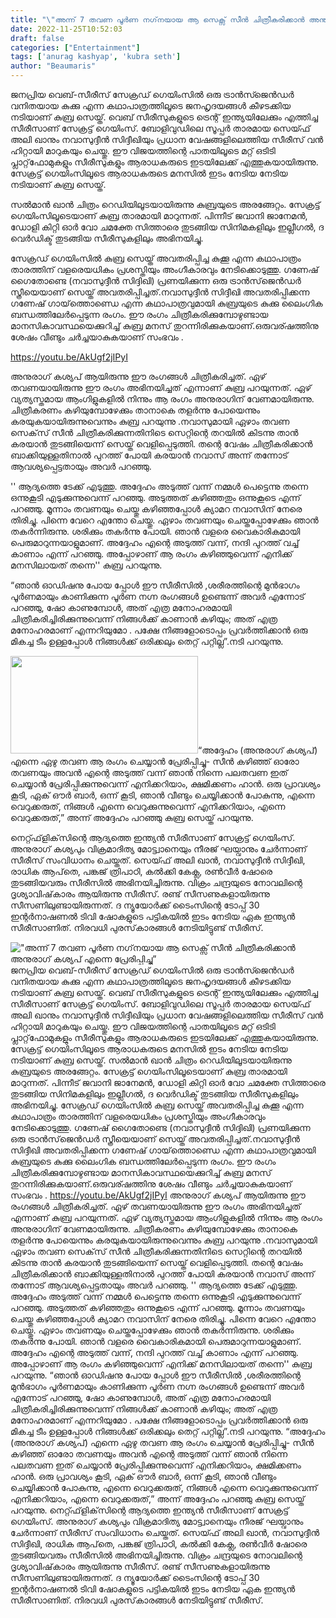 ```yaml
---
title: "\"അന്ന് 7 തവണ പൂർണ നഗ്‌നയായ ആ സെക്സ് സീൻ ചിത്രീകരിക്കാൻ അനുരാഗ് കശ്യപ് എന്നെ പ്രേരിപ്പിച്ചു”"
date: 2022-11-25T10:52:03
draft: false
categories: ["Entertainment"]
tags: ['anurag kashyap', 'kubra seth']
author: "Beaumaris"
---
```


ജനപ്രിയ വെബ്-സീരീസ് സേക്രഡ് ഗെയിംസില്‍ ഒരു ട്രാന്‍സ്ജെന്‍ഡര്‍ വനിതയായ കുക്കു എന്ന കഥാപാത്രത്തിലൂടെ ജനഹൃദയങ്ങള്‍ കീഴടക്കിയ നടിയാണ് കുബ്ര സെയ്ത്. വെബ് സീരീസുകളുടെ ട്രെന്റ് ഇന്ത്യയിലേക്കും എത്തിച്ച സീരീസാണ് സേക്രട്ട് ഗെയിംസ്. ബോളിവുഡിലെ സൂപ്പര്‍ താരമായ സെയ്ഫ് അലി ഖാനും നവാസുദ്ദീന്‍ സിദ്ദീഖിയും പ്രധാന വേഷങ്ങളിലെത്തിയ സീരീസ് വന്‍ ഹിറ്റായി മാറുകയും ചെയ്തു. ഈ വിജയത്തിന്റെ പാതയിലൂടെ മറ്റ് ഒടിടി പ്ലാറ്റ്‌ഫോമുകളും സീരീസുകളും ആരാധകരുടെ ഇടയിലേക്ക് എത്തുകയായിരുന്നു. സേക്രട്ട് ഗെയിംസിലൂടെ ആരാധകരുടെ മനസില്‍ ഇടം നേടിയ നേടിയ നടിയാണ് കുബ്ര സെയ്ത്.

സല്‍മാന്‍ ഖാന്‍ ചിത്രം റെഡിയിലൂടയായിരുന്നു കുബ്രയുടെ അരങ്ങേറ്റം. സേക്രട്ട് ഗെയിംസിലൂടെയാണ് കുബ്ര താരമായി മാറുന്നത്. പിന്നീട് ജവാനി ജാനേമന്‍, ഡോളി കിറ്റി ഓര്‍ വോ ചമക്തേ സിത്താരെ തുടങ്ങിയ സിനിമകളിലും ഇല്ലീഗല്‍, ദ വെര്‍ഡിക്ട് തുടങ്ങിയ സീരീസുകളിലും അഭിനയിച്ചു.

സേക്രഡ് ഗെയിംസില്‍ കുബ്ര സെയ്ത് അവതരിപ്പിച്ച കുക്കൂ എന്ന കഥാപാത്രം താരത്തിന് വളരെയധികം പ്രശസ്തിയും അംഗീകാരവും നേടിക്കൊടുത്തു. ഗണേഷ് ഗൈതോണ്ടെ (നവാസുദ്ദീൻ സിദ്ദിഖി) പ്രണയിക്കുന്ന ഒരു ട്രാൻസ്‌ജെൻഡർ സ്ത്രീയെയാണ് സെയ്ത് അവതരിപ്പിച്ചത്.നവാസുദ്ദീന്‍ സിദ്ദീഖി അവതരിപ്പിക്കന്ന ഗണേഷ് ഗായ്‌ത്തൊണ്ഡെ എന്ന കഥാപാത്രവുമായി കുബ്രയുടെ കുക്കു ലൈംഗിക ബന്ധത്തിലേര്‍പ്പെടുന്ന രംഗം. ഈ രംഗം ചിത്രീകരിക്കുമ്പോഴുണ്ടായ മാനസികാവസ്ഥയെക്കുറിച്ച് കുബ്ര മനസ് തുറന്നിരിക്കുകയാണ്.ഒരുവര്ഷത്തിനു ശേഷം വീണ്ടും ചർച്ചയാകുകയാണ് സംഭവം .

https://youtu.be/AkUgf2jIPyI

അനുരാഗ് കശ്യപ് ആയിരുന്നു ഈ രംഗങ്ങള്‍ ചിത്രീകരിച്ചത്. ഏഴ് തവണയായിരുന്നു ഈ രംഗം അഭിനയിച്ചത് എന്നാണ് കുബ്ര പറയുന്നത്. ഏഴ് വ്യത്യസ്തമായ ആംഗിളുകളില്‍ നിന്നും ആ രംഗം അനുരാഗിന് വേണമായിരുന്നു. ചിത്രീകരണം കഴിയുമ്പോഴേക്കും താനാകെ തളര്‍ന്നു പോയെന്നും കരയുകയായിരുന്നുവെന്നും കുബ്ര പറയുന്നു .നവാസുമായി ഏഴാം തവണ സെക്‌സ് സീൻ ചിത്രീകരിക്കുന്നതിനിടെ സെറ്റിന്റെ തറയിൽ കിടന്നു താൻ കരയാൻ തുടങ്ങിയെന്ന് സെയ്ത് വെളിപ്പെടുത്തി. തന്റെ വേഷം ചിത്രീകരിക്കാൻ ബാക്കിയുള്ളതിനാൽ പുറത്ത് പോയി കരയാൻ നവാസ് അന്ന് തന്നോട് ആവശ്യപ്പെട്ടതായും അവർ പറഞ്ഞു.

'' ആദ്യത്തെ ടേക്ക് എടുത്തു. അദ്ദേഹം അടുത്ത് വന്ന് നമ്മള്‍ പെട്ടെന്നു തന്നെ ഒന്നുകൂടി എടുക്കുന്നുവെന്ന് പറഞ്ഞു. അടുത്തത് കഴിഞ്ഞതും ഒന്നുകൂടെ എന്ന് പറഞ്ഞു. മൂന്നാം തവണയും ചെയ്തു കഴിഞ്ഞപ്പോള്‍ ക്യാമറ നവാസിന് നേരെ തിരിച്ചു. പിന്നെ വേറെ എന്തോ ചെയ്തു. ഏഴാം തവണയും ചെയ്തപ്പോഴേക്കും ഞാന്‍ തകര്‍ന്നിരുന്നു. ശരിക്കും തകര്‍ന്നു പോയി. ഞാന്‍ വളരെ വൈകാരികമായി പെരുമാറുന്നയാളുമാണ്. അദ്ദേഹം എന്റെ അടുത്ത് വന്ന്, നന്ദി പുറത്ത് വച്ച് കാണാം എന്ന് പറഞ്ഞു. അപ്പോഴാണ് ആ രംഗം കഴിഞ്ഞുവെന്ന് എനിക്ക് മനസിലായത് തന്നെ'' കുബ്ര പറയുന്നു.

“ഞാൻ ഓഡിഷനു പോയ പ്പോൾ ഈ സീരീസിൽ ,ശരീരത്തിന്റെ മുൻഭാഗം പൂർണമായും കാണിക്കുന്ന പൂർണ നഗ്ന രംഗങ്ങൾ ഉണ്ടെന്ന് അവർ എന്നോട് പറഞ്ഞു, ഷോ കാണുമ്പോൾ, അത് എത്ര മനോഹരമായി ചിത്രീകരിച്ചിരിക്കുന്നുവെന്ന് നിങ്ങൾക്ക് കാണാൻ കഴിയും; അത് എത്ര മനോഹരമാണ് എന്നറിയുമോ . പക്ഷേ നിങ്ങളോടൊപ്പം പ്രവർത്തിക്കാൻ ഒരു മികച്ച ടീം ഉള്ളപ്പോൾ നിങ്ങൾക്ക് ഒരിക്കലും തെറ്റ് പറ്റില്ല”.നടി പറയുന്നു.

<img class="alignnone size-medium wp-image-363599" src="https://cdn.boolokam.com/articles/2022/11/15555-300x156.jpg" alt="" width="300" height="156" />“അദ്ദേഹം (അനുരാഗ് കശ്യപ്) എന്നെ ഏഴു തവണ ആ രംഗം ചെയ്യാൻ പ്രേരിപ്പിച്ചു- സീൻ കഴിഞ്ഞ് ഓരോ തവണയും അവൻ എന്റെ അടുത്ത് വന്ന് ഞാൻ നിന്നെ പലതവണ ഇത് ചെയ്യാൻ പ്രേരിപ്പിക്കുന്നുവെന്ന് എനിക്കറിയാം, ക്ഷമിക്കണം ഹാൻ. ഒരു പ്രാവശ്യം കൂടി, ഏക് ഔർ ബാർ, ഒന്ന് കൂടി, ഞാൻ വീണ്ടും ചെയ്യിക്കാൻ പോകുന്നു, എന്നെ വെറുക്കരുത്, നിങ്ങൾ എന്നെ വെറുക്കുന്നുവെന്ന് എനിക്കറിയാം, എന്നെ വെറുക്കരുത്,” അന്ന് അദ്ദേഹം പറഞ്ഞു കുബ്ര സെയ്ത് പറയുന്നു.

നെറ്റ്ഫ്‌ളിക്‌സിന്റെ ആദ്യത്തെ ഇന്ത്യന്‍ സീരീസാണ് സേക്രട്ട് ഗെയിംസ്. അനുരാഗ് കശ്യപും വിക്രമാദിത്യ മോട്ട്വാനെയും നീരജ് ഘയ്വാനും ചേര്‍ന്നാണ് സീരീസ് സംവിധാനം ചെയ്തത്. സെയ്ഫ് അലി ഖാന്‍, നവാസുദ്ദീന്‍ സിദ്ദീഖി, രാധിക ആപ്‌തെ, പങ്കജ് ത്രിപാഠി, കല്‍ക്കി കേക്ല, രണ്‍വീര്‍ ഷോരെ തുടങ്ങിയവരും സീരീസില്‍ അഭിനയിച്ചിരുന്നു. വിക്രം ചന്ദ്രയുടെ നോവലിന്റെ ദൃശ്യാവിഷ്‌കാരം ആയിരുന്നു സീരീസ്. രണ്ട് സീസണുകളായിരുന്നു സീസണിലുണ്ടായിരുന്നത്. ദ ന്യൂയോര്‍ക്ക് ടൈംസിന്റെ ടോപ്പ് 30 ഇന്റര്‍നാഷണല്‍ ടിവി ഷോകളുടെ പട്ടികയില്‍ ഇടം നേടിയ ഏക ഇന്ത്യന്‍ സീരീസാണിത്. നിരവധി പുരസ്‌കാരങ്ങള്‍ നേടിയിട്ടുണ്ട് സീരീസ്.


!["അന്ന് 7 തവണ പൂർണ നഗ്‌നയായ ആ സെക്സ് സീൻ ചിത്രീകരിക്കാൻ അനുരാഗ് കശ്യപ് എന്നെ പ്രേരിപ്പിച്ചു”](https://cdn.boolokam.com/articles/2022/11/15555-300x156.jpg)ജനപ്രിയ വെബ്-സീരീസ് സേക്രഡ് ഗെയിംസില്‍ ഒരു ട്രാന്‍സ്ജെന്‍ഡര്‍ വനിതയായ കുക്കു എന്ന കഥാപാത്രത്തിലൂടെ ജനഹൃദയങ്ങള്‍ കീഴടക്കിയ നടിയാണ് കുബ്ര സെയ്ത്. വെബ് സീരീസുകളുടെ ട്രെന്റ് ഇന്ത്യയിലേക്കും എത്തിച്ച സീരീസാണ് സേക്രട്ട് ഗെയിംസ്. ബോളിവുഡിലെ സൂപ്പര്‍ താരമായ സെയ്ഫ് അലി ഖാനും നവാസുദ്ദീന്‍ സിദ്ദീഖിയും പ്രധാന വേഷങ്ങളിലെത്തിയ സീരീസ് വന്‍ ഹിറ്റായി മാറുകയും ചെയ്തു. ഈ വിജയത്തിന്റെ പാതയിലൂടെ മറ്റ് ഒടിടി പ്ലാറ്റ്‌ഫോമുകളും സീരീസുകളും ആരാധകരുടെ ഇടയിലേക്ക് എത്തുകയായിരുന്നു. സേക്രട്ട് ഗെയിംസിലൂടെ ആരാധകരുടെ മനസില്‍ ഇടം നേടിയ നേടിയ നടിയാണ് കുബ്ര സെയ്ത്. സല്‍മാന്‍ ഖാന്‍ ചിത്രം റെഡിയിലൂടയായിരുന്നു കുബ്രയുടെ അരങ്ങേറ്റം. സേക്രട്ട് ഗെയിംസിലൂടെയാണ് കുബ്ര താരമായി മാറുന്നത്. പിന്നീട് ജവാനി ജാനേമന്‍, ഡോളി കിറ്റി ഓര്‍ വോ ചമക്തേ സിത്താരെ തുടങ്ങിയ സിനിമകളിലും ഇല്ലീഗല്‍, ദ വെര്‍ഡിക്ട് തുടങ്ങിയ സീരീസുകളിലും അഭിനയിച്ചു. സേക്രഡ് ഗെയിംസില്‍ കുബ്ര സെയ്ത് അവതരിപ്പിച്ച കുക്കൂ എന്ന കഥാപാത്രം താരത്തിന് വളരെയധികം പ്രശസ്തിയും അംഗീകാരവും നേടിക്കൊടുത്തു. ഗണേഷ് ഗൈതോണ്ടെ (നവാസുദ്ദീൻ സിദ്ദിഖി) പ്രണയിക്കുന്ന ഒരു ട്രാൻസ്‌ജെൻഡർ സ്ത്രീയെയാണ് സെയ്ത് അവതരിപ്പിച്ചത്.നവാസുദ്ദീന്‍ സിദ്ദീഖി അവതരിപ്പിക്കന്ന ഗണേഷ് ഗായ്‌ത്തൊണ്ഡെ എന്ന കഥാപാത്രവുമായി കുബ്രയുടെ കുക്കു ലൈംഗിക ബന്ധത്തിലേര്‍പ്പെടുന്ന രംഗം. ഈ രംഗം ചിത്രീകരിക്കുമ്പോഴുണ്ടായ മാനസികാവസ്ഥയെക്കുറിച്ച് കുബ്ര മനസ് തുറന്നിരിക്കുകയാണ്.ഒരുവര്ഷത്തിനു ശേഷം വീണ്ടും ചർച്ചയാകുകയാണ് സംഭവം . https://youtu.be/AkUgf2jIPyI അനുരാഗ് കശ്യപ് ആയിരുന്നു ഈ രംഗങ്ങള്‍ ചിത്രീകരിച്ചത്. ഏഴ് തവണയായിരുന്നു ഈ രംഗം അഭിനയിച്ചത് എന്നാണ് കുബ്ര പറയുന്നത്. ഏഴ് വ്യത്യസ്തമായ ആംഗിളുകളില്‍ നിന്നും ആ രംഗം അനുരാഗിന് വേണമായിരുന്നു. ചിത്രീകരണം കഴിയുമ്പോഴേക്കും താനാകെ തളര്‍ന്നു പോയെന്നും കരയുകയായിരുന്നുവെന്നും കുബ്ര പറയുന്നു .നവാസുമായി ഏഴാം തവണ സെക്‌സ് സീൻ ചിത്രീകരിക്കുന്നതിനിടെ സെറ്റിന്റെ തറയിൽ കിടന്നു താൻ കരയാൻ തുടങ്ങിയെന്ന് സെയ്ത് വെളിപ്പെടുത്തി. തന്റെ വേഷം ചിത്രീകരിക്കാൻ ബാക്കിയുള്ളതിനാൽ പുറത്ത് പോയി കരയാൻ നവാസ് അന്ന് തന്നോട് ആവശ്യപ്പെട്ടതായും അവർ പറഞ്ഞു. '' ആദ്യത്തെ ടേക്ക് എടുത്തു. അദ്ദേഹം അടുത്ത് വന്ന് നമ്മള്‍ പെട്ടെന്നു തന്നെ ഒന്നുകൂടി എടുക്കുന്നുവെന്ന് പറഞ്ഞു. അടുത്തത് കഴിഞ്ഞതും ഒന്നുകൂടെ എന്ന് പറഞ്ഞു. മൂന്നാം തവണയും ചെയ്തു കഴിഞ്ഞപ്പോള്‍ ക്യാമറ നവാസിന് നേരെ തിരിച്ചു. പിന്നെ വേറെ എന്തോ ചെയ്തു. ഏഴാം തവണയും ചെയ്തപ്പോഴേക്കും ഞാന്‍ തകര്‍ന്നിരുന്നു. ശരിക്കും തകര്‍ന്നു പോയി. ഞാന്‍ വളരെ വൈകാരികമായി പെരുമാറുന്നയാളുമാണ്. അദ്ദേഹം എന്റെ അടുത്ത് വന്ന്, നന്ദി പുറത്ത് വച്ച് കാണാം എന്ന് പറഞ്ഞു. അപ്പോഴാണ് ആ രംഗം കഴിഞ്ഞുവെന്ന് എനിക്ക് മനസിലായത് തന്നെ'' കുബ്ര പറയുന്നു. “ഞാൻ ഓഡിഷനു പോയ പ്പോൾ ഈ സീരീസിൽ ,ശരീരത്തിന്റെ മുൻഭാഗം പൂർണമായും കാണിക്കുന്ന പൂർണ നഗ്ന രംഗങ്ങൾ ഉണ്ടെന്ന് അവർ എന്നോട് പറഞ്ഞു, ഷോ കാണുമ്പോൾ, അത് എത്ര മനോഹരമായി ചിത്രീകരിച്ചിരിക്കുന്നുവെന്ന് നിങ്ങൾക്ക് കാണാൻ കഴിയും; അത് എത്ര മനോഹരമാണ് എന്നറിയുമോ . പക്ഷേ നിങ്ങളോടൊപ്പം പ്രവർത്തിക്കാൻ ഒരു മികച്ച ടീം ഉള്ളപ്പോൾ നിങ്ങൾക്ക് ഒരിക്കലും തെറ്റ് പറ്റില്ല”.നടി പറയുന്നു. “അദ്ദേഹം (അനുരാഗ് കശ്യപ്) എന്നെ ഏഴു തവണ ആ രംഗം ചെയ്യാൻ പ്രേരിപ്പിച്ചു- സീൻ കഴിഞ്ഞ് ഓരോ തവണയും അവൻ എന്റെ അടുത്ത് വന്ന് ഞാൻ നിന്നെ പലതവണ ഇത് ചെയ്യാൻ പ്രേരിപ്പിക്കുന്നുവെന്ന് എനിക്കറിയാം, ക്ഷമിക്കണം ഹാൻ. ഒരു പ്രാവശ്യം കൂടി, ഏക് ഔർ ബാർ, ഒന്ന് കൂടി, ഞാൻ വീണ്ടും ചെയ്യിക്കാൻ പോകുന്നു, എന്നെ വെറുക്കരുത്, നിങ്ങൾ എന്നെ വെറുക്കുന്നുവെന്ന് എനിക്കറിയാം, എന്നെ വെറുക്കരുത്,” അന്ന് അദ്ദേഹം പറഞ്ഞു കുബ്ര സെയ്ത് പറയുന്നു. നെറ്റ്ഫ്‌ളിക്‌സിന്റെ ആദ്യത്തെ ഇന്ത്യന്‍ സീരീസാണ് സേക്രട്ട് ഗെയിംസ്. അനുരാഗ് കശ്യപും വിക്രമാദിത്യ മോട്ട്വാനെയും നീരജ് ഘയ്വാനും ചേര്‍ന്നാണ് സീരീസ് സംവിധാനം ചെയ്തത്. സെയ്ഫ് അലി ഖാന്‍, നവാസുദ്ദീന്‍ സിദ്ദീഖി, രാധിക ആപ്‌തെ, പങ്കജ് ത്രിപാഠി, കല്‍ക്കി കേക്ല, രണ്‍വീര്‍ ഷോരെ തുടങ്ങിയവരും സീരീസില്‍ അഭിനയിച്ചിരുന്നു. വിക്രം ചന്ദ്രയുടെ നോവലിന്റെ ദൃശ്യാവിഷ്‌കാരം ആയിരുന്നു സീരീസ്. രണ്ട് സീസണുകളായിരുന്നു സീസണിലുണ്ടായിരുന്നത്. ദ ന്യൂയോര്‍ക്ക് ടൈംസിന്റെ ടോപ്പ് 30 ഇന്റര്‍നാഷണല്‍ ടിവി ഷോകളുടെ പട്ടികയില്‍ ഇടം നേടിയ ഏക ഇന്ത്യന്‍ സീരീസാണിത്. നിരവധി പുരസ്‌കാരങ്ങള്‍ നേടിയിട്ടുണ്ട് സീരീസ്.
